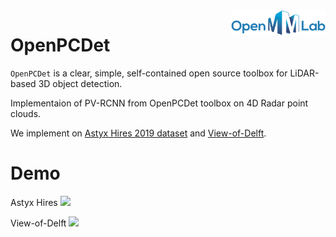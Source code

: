 <img src="docs/open_mmlab.png" align="right" width="30%">

# OpenPCDet

`OpenPCDet` is a clear, simple, self-contained open source toolbox for LiDAR-based 3D object detection. 


Implementaion of PV-RCNN from OpenPCDet toolbox on 4D Radar point clouds.

We implement on [Astyx Hires 2019 dataset](https://paperswithcode.com/dataset/astyx-hires2019) and [View-of-Delft](https://github.com/tudelft-iv/view-of-delft-dataset).

# Demo #

Astyx Hires
![](docs/radar_detection_astyx.gif)

View-of-Delft
![](docs/radar_detection_VoD.gif)
